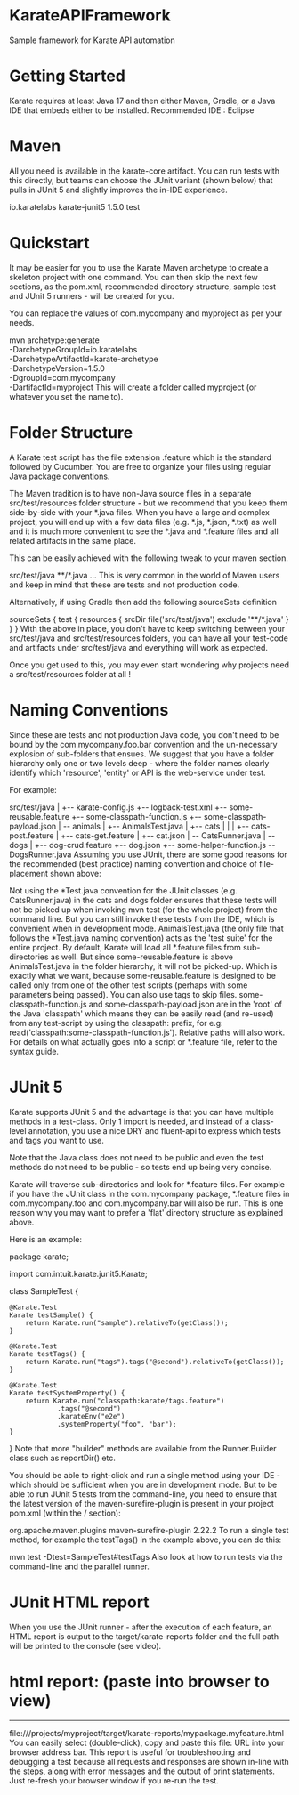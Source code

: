 # KarateAPIFramework
Sample framework for Karate API automation

# Getting Started
Karate requires at least Java 17 and then either Maven, Gradle, or a Java IDE that embeds either to be installed.
Recommended IDE : Eclipse

# Maven
All you need is available in the karate-core artifact. You can run tests with this directly, but teams can choose the JUnit variant (shown below) that pulls in JUnit 5 and slightly improves the in-IDE experience.

<dependency>
    <groupId>io.karatelabs</groupId>
    <artifactId>karate-junit5</artifactId>
    <version>1.5.0</version>
    <scope>test</scope>
</dependency>


# Quickstart
It may be easier for you to use the Karate Maven archetype to create a skeleton project with one command. You can then skip the next few sections, as the pom.xml, recommended directory structure, sample test and JUnit 5 runners - will be created for you.


You can replace the values of com.mycompany and myproject as per your needs.

mvn archetype:generate \
-DarchetypeGroupId=io.karatelabs \
-DarchetypeArtifactId=karate-archetype \
-DarchetypeVersion=1.5.0 \
-DgroupId=com.mycompany \
-DartifactId=myproject
This will create a folder called myproject (or whatever you set the name to).


# Folder Structure
A Karate test script has the file extension .feature which is the standard followed by Cucumber. You are free to organize your files using regular Java package conventions.

The Maven tradition is to have non-Java source files in a separate src/test/resources folder structure - but we recommend that you keep them side-by-side with your *.java files. When you have a large and complex project, you will end up with a few data files (e.g. *.js, *.json, *.txt) as well and it is much more convenient to see the *.java and *.feature files and all related artifacts in the same place.

This can be easily achieved with the following tweak to your maven <build> section.

<build>
    <testResources>
        <testResource>
            <directory>src/test/java</directory>
            <excludes>
                <exclude>**/*.java</exclude>
            </excludes>
        </testResource>
    </testResources>        
    <plugins>
    ...
    </plugins>
</build>
This is very common in the world of Maven users and keep in mind that these are tests and not production code.

Alternatively, if using Gradle then add the following sourceSets definition

sourceSets {
    test {
        resources {
            srcDir file('src/test/java')
            exclude '**/*.java'
        }
    }
}
With the above in place, you don't have to keep switching between your src/test/java and src/test/resources folders, you can have all your test-code and artifacts under src/test/java and everything will work as expected.

Once you get used to this, you may even start wondering why projects need a src/test/resources folder at all !

# Naming Conventions
Since these are tests and not production Java code, you don't need to be bound by the com.mycompany.foo.bar convention and the un-necessary explosion of sub-folders that ensues. We suggest that you have a folder hierarchy only one or two levels deep - where the folder names clearly identify which 'resource', 'entity' or API is the web-service under test.

For example:

src/test/java
    |
    +-- karate-config.js
    +-- logback-test.xml
    +-- some-reusable.feature
    +-- some-classpath-function.js
    +-- some-classpath-payload.json
    |
    \-- animals
        |
        +-- AnimalsTest.java
        |
        +-- cats
        |   |
        |   +-- cats-post.feature
        |   +-- cats-get.feature
        |   +-- cat.json
        |   \-- CatsRunner.java
        |
        \-- dogs
            |
            +-- dog-crud.feature
            +-- dog.json
            +-- some-helper-function.js
            \-- DogsRunner.java
Assuming you use JUnit, there are some good reasons for the recommended (best practice) naming convention and choice of file-placement shown above:

Not using the *Test.java convention for the JUnit classes (e.g. CatsRunner.java) in the cats and dogs folder ensures that these tests will not be picked up when invoking mvn test (for the whole project) from the command line. But you can still invoke these tests from the IDE, which is convenient when in development mode.
AnimalsTest.java (the only file that follows the *Test.java naming convention) acts as the 'test suite' for the entire project. By default, Karate will load all *.feature files from sub-directories as well. But since some-reusable.feature is above AnimalsTest.java in the folder hierarchy, it will not be picked-up. Which is exactly what we want, because some-reusable.feature is designed to be called only from one of the other test scripts (perhaps with some parameters being passed). You can also use tags to skip files.
some-classpath-function.js and some-classpath-payload.json are in the 'root' of the Java 'classpath' which means they can be easily read (and re-used) from any test-script by using the classpath: prefix, for e.g: read('classpath:some-classpath-function.js'). Relative paths will also work.
For details on what actually goes into a script or *.feature file, refer to the syntax guide.

# JUnit 5
Karate supports JUnit 5 and the advantage is that you can have multiple methods in a test-class. Only 1 import is needed, and instead of a class-level annotation, you use a nice DRY and fluent-api to express which tests and tags you want to use.

Note that the Java class does not need to be public and even the test methods do not need to be public - so tests end up being very concise.

Karate will traverse sub-directories and look for *.feature files. For example if you have the JUnit class in the com.mycompany package, *.feature files in com.mycompany.foo and com.mycompany.bar will also be run. This is one reason why you may want to prefer a 'flat' directory structure as explained above.

Here is an example:

package karate;

import com.intuit.karate.junit5.Karate;

class SampleTest {

    @Karate.Test
    Karate testSample() {
        return Karate.run("sample").relativeTo(getClass());
    }
    
    @Karate.Test
    Karate testTags() {
        return Karate.run("tags").tags("@second").relativeTo(getClass());
    }

    @Karate.Test
    Karate testSystemProperty() {
        return Karate.run("classpath:karate/tags.feature")
                .tags("@second")
                .karateEnv("e2e")
                .systemProperty("foo", "bar");
    }

}
Note that more "builder" methods are available from the Runner.Builder class such as reportDir() etc.

You should be able to right-click and run a single method using your IDE - which should be sufficient when you are in development mode. But to be able to run JUnit 5 tests from the command-line, you need to ensure that the latest version of the maven-surefire-plugin is present in your project pom.xml (within the <build>/<plugins> section):

<plugin>
    <groupId>org.apache.maven.plugins</groupId>
    <artifactId>maven-surefire-plugin</artifactId>
    <version>2.22.2</version>
</plugin>
To run a single test method, for example the testTags() in the example above, you can do this:

mvn test -Dtest=SampleTest#testTags
Also look at how to run tests via the command-line and the parallel runner.

# JUnit HTML report
When you use the JUnit runner - after the execution of each feature, an HTML report is output to the target/karate-reports folder and the full path will be printed to the console (see video).

# html report: (paste into browser to view)
-----------------------------------------
file:///projects/myproject/target/karate-reports/mypackage.myfeature.html
You can easily select (double-click), copy and paste this file: URL into your browser address bar. This report is useful for troubleshooting and debugging a test because all requests and responses are shown in-line with the steps, along with error messages and the output of print statements. Just re-fresh your browser window if you re-run the test.

